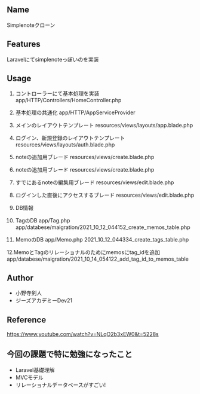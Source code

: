 ## Name
Simplenoteクローン

## Features
Laravelにてsimplenoteっぽいのを実装

## Usage 


1. コントローラーにて基本処理を実装
app/HTTP/Controllers/HomeController.php

2. 基本処理の共通化
app/HTTP/AppServiceProvider

3. メインのレイアウトテンプレート
resources/views/layouts/app.blade.php

4. ログイン、新規登録のレイアウトテンプレート
resources/views/layouts/auth.blade.php

5. noteの追加用ブレード
resources/views/create.blade.php

6. noteの追加用ブレード
resources/views/create.blade.php

7. すでにあるnoteの編集用ブレード
resources/views/edit.blade.php

8. ログインした直後にアクセスするブレード
resources/views/edit.blade.php

9. DB情報
 10. TagのDB
app/Tag.php
app/databese/maigration/2021_10_12_044152_create_memos_table.php


 11. MemoのDB
app/Memo.php
2021_10_12_044334_create_tags_table.php

 12.MemoとTagのリレーショナルのためにmemosにtag_idを追加
app/databese/maigration/2021_10_14_054122_add_tag_id_to_memos_table

## Author
* 小野寺剣人
* ジーズアカデミーDev21
 
## Reference
https://www.youtube.com/watch?v=NLqO2b3xEW0&t=5228s

## 今回の課題で特に勉強になったこと
* Laravel基礎理解
* MVCモデル
* リレーショナルデータベースがすごい!





